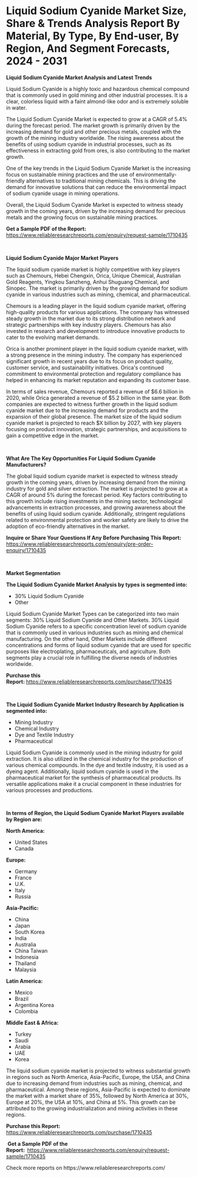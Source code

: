 <p><h1>Liquid Sodium Cyanide Market Size, Share & Trends Analysis Report By Material, By Type, By End-user, By Region, And Segment Forecasts, 2024 - 2031</h1></p><p><strong>Liquid Sodium Cyanide Market Analysis and Latest Trends</strong></p>
<p><p>Liquid Sodium Cyanide is a highly toxic and hazardous chemical compound that is commonly used in gold mining and other industrial processes. It is a clear, colorless liquid with a faint almond-like odor and is extremely soluble in water.</p><p>The Liquid Sodium Cyanide Market is expected to grow at a CAGR of 5.4% during the forecast period. The market growth is primarily driven by the increasing demand for gold and other precious metals, coupled with the growth of the mining industry worldwide. The rising awareness about the benefits of using sodium cyanide in industrial processes, such as its effectiveness in extracting gold from ores, is also contributing to the market growth.</p><p>One of the key trends in the Liquid Sodium Cyanide Market is the increasing focus on sustainable mining practices and the use of environmentally-friendly alternatives to traditional mining chemicals. This is driving the demand for innovative solutions that can reduce the environmental impact of sodium cyanide usage in mining operations.</p><p>Overall, the Liquid Sodium Cyanide Market is expected to witness steady growth in the coming years, driven by the increasing demand for precious metals and the growing focus on sustainable mining practices.</p></p>
<p><strong>Get a Sample PDF of the Report:&nbsp;</strong> <a href="https://www.reliableresearchreports.com/enquiry/request-sample/1710435">https://www.reliableresearchreports.com/enquiry/request-sample/1710435</a></p>
<p>&nbsp;</p>
<p><strong>Liquid Sodium Cyanide Major Market Players</strong></p>
<p><p>The liquid sodium cyanide market is highly competitive with key players such as Chemours, Hebei Chengxin, Orica, Unique Chemical, Australian Gold Reagents, Yingkou Sanzheng, Anhui Shuguang Chemical, and Sinopec. The market is primarily driven by the growing demand for sodium cyanide in various industries such as mining, chemical, and pharmaceutical.</p><p>Chemours is a leading player in the liquid sodium cyanide market, offering high-quality products for various applications. The company has witnessed steady growth in the market due to its strong distribution network and strategic partnerships with key industry players. Chemours has also invested in research and development to introduce innovative products to cater to the evolving market demands.</p><p>Orica is another prominent player in the liquid sodium cyanide market, with a strong presence in the mining industry. The company has experienced significant growth in recent years due to its focus on product quality, customer service, and sustainability initiatives. Orica's continued commitment to environmental protection and regulatory compliance has helped in enhancing its market reputation and expanding its customer base.</p><p>In terms of sales revenue, Chemours reported a revenue of $6.6 billion in 2020, while Orica generated a revenue of $5.2 billion in the same year. Both companies are expected to witness further growth in the liquid sodium cyanide market due to the increasing demand for products and the expansion of their global presence. The market size of the liquid sodium cyanide market is projected to reach $X billion by 2027, with key players focusing on product innovation, strategic partnerships, and acquisitions to gain a competitive edge in the market.</p></p>
<p>&nbsp;</p>
<p><strong>What Are The Key Opportunities For Liquid Sodium Cyanide Manufacturers?</strong></p>
<p><p>The global liquid sodium cyanide market is expected to witness steady growth in the coming years, driven by increasing demand from the mining industry for gold and silver extraction. The market is projected to grow at a CAGR of around 5% during the forecast period. Key factors contributing to this growth include rising investments in the mining sector, technological advancements in extraction processes, and growing awareness about the benefits of using liquid sodium cyanide. Additionally, stringent regulations related to environmental protection and worker safety are likely to drive the adoption of eco-friendly alternatives in the market.</p></p>
<p><strong>Inquire or Share Your Questions If Any Before Purchasing This Report:</strong> <a href="https://www.reliableresearchreports.com/enquiry/pre-order-enquiry/1710435">https://www.reliableresearchreports.com/enquiry/pre-order-enquiry/1710435</a></p>
<p>&nbsp;</p>
<p><strong>Market Segmentation</strong></p>
<p><strong>The Liquid Sodium Cyanide Market Analysis by types is segmented into:</strong></p>
<p><ul><li>30% Liquid Sodium Cyanide</li><li>Other</li></ul></p>
<p><p>Liquid Sodium Cyanide Market Types can be categorized into two main segments: 30% Liquid Sodium Cyanide and Other Markets. 30% Liquid Sodium Cyanide refers to a specific concentration level of sodium cyanide that is commonly used in various industries such as mining and chemical manufacturing. On the other hand, Other Markets include different concentrations and forms of liquid sodium cyanide that are used for specific purposes like electroplating, pharmaceuticals, and agriculture. Both segments play a crucial role in fulfilling the diverse needs of industries worldwide.</p></p>
<p><strong>Purchase this Report:&nbsp;</strong><a href="https://www.reliableresearchreports.com/purchase/1710435">https://www.reliableresearchreports.com/purchase/1710435</a></p>
<p>&nbsp;</p>
<p><strong>The Liquid Sodium Cyanide Market Industry Research by Application is segmented into:</strong></p>
<p><ul><li>Mining Industry</li><li>Chemical Industry</li><li>Dye and Textile Industry</li><li>Pharmaceutical</li></ul></p>
<p><p>Liquid Sodium Cyanide is commonly used in the mining industry for gold extraction. It is also utilized in the chemical industry for the production of various chemical compounds. In the dye and textile industry, it is used as a dyeing agent. Additionally, liquid sodium cyanide is used in the pharmaceutical market for the synthesis of pharmaceutical products. Its versatile applications make it a crucial component in these industries for various processes and productions.</p></p>
<p>&nbsp;</p>
<p><strong>In terms of Region, the Liquid Sodium Cyanide Market Players available by Region are:</strong></p>
<p>
    <p> <strong> North America: </strong>
        <ul>
            <li>United States</li>
            <li>Canada</li>
        </ul>
        </p> 
    <p> <strong> Europe: </strong>
        <ul>
            <li>Germany</li>
            <li>France</li>
            <li>U.K.</li>
            <li>Italy</li>
            <li>Russia</li>
        </ul>
        </p> 
    <p> <strong> Asia-Pacific: </strong>
        <ul>
            <li>China</li>
            <li>Japan</li>
            <li>South Korea</li>
            <li>India</li>
            <li>Australia</li>
            <li>China Taiwan</li>
            <li>Indonesia</li>
            <li>Thailand</li>
            <li>Malaysia</li>
        </ul>
        </p> 
    <p> <strong> Latin America: </strong>
        <ul>
            <li>Mexico</li>
            <li>Brazil</li>
            <li>Argentina Korea</li>
            <li>Colombia</li>
        </ul>
        </p> 
    <p> <strong> Middle East & Africa: </strong>
        <ul>
            <li>Turkey</li>
            <li>Saudi</li>
            <li>Arabia</li>
            <li>UAE</li>
            <li>Korea</li>
        </ul>
    </p>
    </p>
<p><p>The liquid sodium cyanide market is projected to witness substantial growth in regions such as North America, Asia-Pacific, Europe, the USA, and China due to increasing demand from industries such as mining, chemical, and pharmaceutical. Among these regions, Asia-Pacific is expected to dominate the market with a market share of 35%, followed by North America at 30%, Europe at 20%, the USA at 10%, and China at 5%. This growth can be attributed to the growing industrialization and mining activities in these regions.</p></p>
<p><strong>Purchase this Report: </strong><a href="https://www.reliableresearchreports.com/purchase/1710435">https://www.reliableresearchreports.com/purchase/1710435</a></p>
<p>&nbsp;<strong>Get a Sample PDF of the Report:&nbsp;&nbsp;</strong><a href="https://www.reliableresearchreports.com/enquiry/request-sample/1710435">https://www.reliableresearchreports.com/enquiry/request-sample/1710435</a></p>
<p><strong></strong></p>
<p>Check more reports on https://www.reliableresearchreports.com/</p>